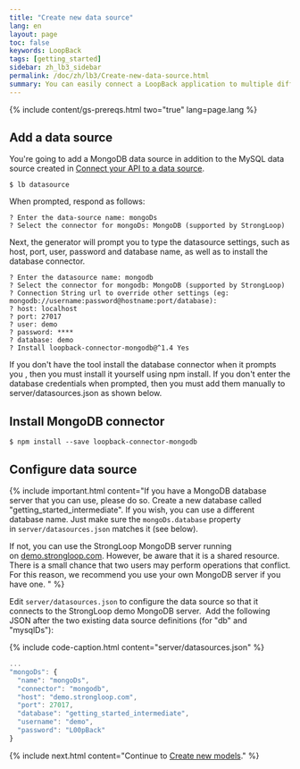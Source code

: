 ```yaml
---
title: "Create new data source"
lang: en
layout: page
toc: false
keywords: LoopBack
tags: [getting_started]
sidebar: zh_lb3_sidebar
permalink: /doc/zh/lb3/Create-new-data-source.html
summary: You can easily connect a LoopBack application to multiple different data sources.
---
```


{% include content/gs-prereqs.html two="true" lang=page.lang %}

## Add a data source

You're going to add a MongoDB data source in addition to the MySQL data source created in [Connect your API to a data source](Connect-your-API-to-a-data-source.html).

```
$ lb datasource
```

When prompted, respond as follows:

```
? Enter the data-source name: mongoDs
? Select the connector for mongoDs: MongoDB (supported by StrongLoop)
```
Next, the generator will prompt you to type the datasource settings, such as
host, port, user, password and database name, as well as to install the database connector.

```shell
? Enter the datasource name: mongodb
? Select the connector for mongodb: MongoDB (supported by StrongLoop)
? Connection String url to override other settings (eg: mongodb://username:password@hostname:port/database):
? host: localhost
? port: 27017
? user: demo
? password: ****
? database: demo
? Install loopback-connector-mongodb@^1.4 Yes
```

If you don't have the tool install the database connector when it prompts you , then you must install it yourself using npm install. If you don't enter the database credentials when prompted, then you must add them manually to server/datasources.json as shown below.


## Install MongoDB connector

```
$ npm install --save loopback-connector-mongodb
```

## Configure data source

{% include important.html content="If you have a MongoDB database server that you can use, please do so. Create a new database called \"getting_started_intermediate\". If you wish, you can use a different database name. Just make sure the `mongoDs.database` property in `server/datasources.json` matches it (see below).

If not, you can use the StrongLoop MongoDB server running on [demo.strongloop.com](http://demo.strongloop.com/). However, be aware that it is a shared resource. There is a small chance that two users may perform operations that conflict. For this reason, we recommend you use your own MongoDB server if you have one.
" %}

Edit `server/datasources.json` to configure the data source so that it connects to the StrongLoop demo MongoDB server.  Add the following JSON after the two existing data source definitions (for "db" and "mysqlDs"):

{% include code-caption.html content="server/datasources.json" %}
```javascript
...
"mongoDs": {
  "name": "mongoDs",
  "connector": "mongodb",
  "host": "demo.strongloop.com",
  "port": 27017,
  "database": "getting_started_intermediate",
  "username": "demo",
  "password": "L00pBack"
}
```

{% include next.html content="Continue to [Create new models](Create-new-models.html)."
%}
